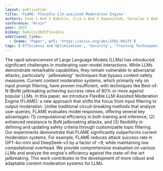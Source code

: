 ```yaml
---
layout: publication
title: 'FLAME: Flexible Llm-assisted Moderation Engine'
authors: Ivan 1 And 2 Bakulin, Ilia 1 And 2 Kopanichuk, Iaroslav 1 And 4 Bespalov, Nikita 1 And 4 Radchenko, Vladimir 1 And 4 Shaposhnikov, Dmitry 1 And 4 Dylov, Ivan 1 And 4 Oseledets
conference: "Arxiv"
year: 2025
bibkey: bakulin2025flexible
additional_links:
  - {name: "Paper", url: 'https://arxiv.org/abs/2502.09175'}
tags: ['Efficiency and Optimization', 'Security', 'Training Techniques', 'Model Architecture', 'Tools', 'GPT', 'Prompting', 'Reinforcement Learning', 'Responsible AI']
---
```

The rapid advancement of Large Language Models (LLMs) has introduced
significant challenges in moderating user-model interactions. While LLMs
demonstrate remarkable capabilities, they remain vulnerable to adversarial
attacks, particularly ``jailbreaking'' techniques that bypass content safety
measures. Current content moderation systems, which primarily rely on input
prompt filtering, have proven insufficient, with techniques like Best-of-N
(BoN) jailbreaking achieving success rates of 80% or more against popular LLMs.
In this paper, we introduce Flexible LLM-Assisted Moderation Engine (FLAME): a
new approach that shifts the focus from input filtering to output moderation.
Unlike traditional circuit-breaking methods that analyze user queries, FLAME
evaluates model responses, offering several key advantages: (1) computational
efficiency in both training and inference, (2) enhanced resistance to BoN
jailbreaking attacks, and (3) flexibility in defining and updating safety
criteria through customizable topic filtering. Our experiments demonstrate that
FLAME significantly outperforms current moderation systems. For example, FLAME
reduces attack success rate in GPT-4o-mini and DeepSeek-v3 by a factor of ~9,
while maintaining low computational overhead. We provide comprehensive
evaluation on various LLMs and analyze the engine's efficiency against the
state-of-the-art jailbreaking. This work contributes to the development of more
robust and adaptable content moderation systems for LLMs.
